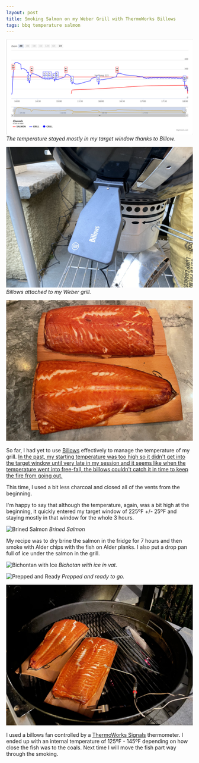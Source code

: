 ```yaml
---
layout: post
title: Smoking Salmon on my Weber Grill with ThermoWorks Billows
tags: bbq temperature salmon
---
```

![Temperature for Session](/images/smoked-salmon-billows.png)
*The temperature stayed mostly in my target window thanks to Billow.*

![Billows](/images/billows.jpeg)
*Billows attached to my Weber grill.*

![Smoked Salmon](/images/smoked-salmon.jpeg)

So far, I had yet to use [Billows](https://www.thermoworks.com/Billows) effectively to manage the temperature of my grill. [In the past, my starting temperature was too high so it didn't get into the target window until very late in my session and it seems like when the temperature went into free-fall, the billows couldn't catch it in time to keep the fire from going out.](https://cooking.ito.com/2020/10/21/mastering-billows)

This time, I used a bit less charcoal and closed all of the vents from the beginning.

I'm happy to say that although the temperature, again, was a bit high at the beginning, it quickly entered my target window of 225ºF +/- 25ºF and staying mostly in that window for the whole 3 hours.

![Brined Salmon](/images/brined-salmon.jpeg)
*Brined Salmon*

My recipe was to dry brine the salmon in the fridge for 7 hours and then smoke with Alder chips with the fish on Alder planks. I also put a drop pan full of ice under the salmon in the grill.

![Bichontan with Ice](/images/binchotan-ice-vat.jpeg)
*Bichotan with ice in vat.*

![Prepped and Ready](/images/smoke-salmon-prep.jpeg)
*Prepped and ready to go.*

![Salmon on the Grill](/images/smoked-salmon-on-grill.jpeg)

I used a billows fan controlled by a [ThermoWorks Signals](https://www.thermoworks.com/Signals) thermometer. I ended up with an internal temperature of 125ºF - 145ºF depending on how close the fish was to the coals. Next time I will move the fish part way through the smoking.
